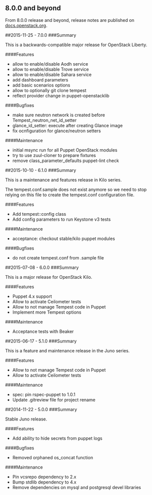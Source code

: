 ## 8.0.0 and beyond

From 8.0.0 release and beyond, release notes are published on
[docs.openstack.org](http://docs.openstack.org/releasenotes/puppet-tempest/).

##2015-11-25 - 7.0.0
###Summary

This is a backwards-compatible major release for OpenStack Liberty.

####Features
- allow to enable/disable Aodh service
- allow to enable/disable Trove service
- allow to enable/disable Sahara service
- add dashboard parameters
- add basic scenarios options
- allow to optionally git clone tempest
- reflect provider change in puppet-openstacklib

####Bugfixes
- make sure neutron network is created before Tempest_neutron_net_id_setter
- glance_id_setter: execute after creating Glance image
- fix ocnfiguration for glance/neutron setters

####Maintenance
- initial msync run for all Puppet OpenStack modules
- try to use zuul-cloner to prepare fixtures
- remove class_parameter_defaults puppet-lint check

##2015-10-10 - 6.1.0
###Summary

This is a maintenance and features release in Kilo series.

The tempest.conf.sample does not exist anymore so we need to stop relying on
this file to create the tempest.conf configuration file.

####Features
- Add tempest::config class
- Add config parameters to run Keystone v3 tests

####Maintenance
- acceptance: checkout stable/kilo puppet modules

####Bugfixes
- do not create tempest.conf from .sample file

##2015-07-08 - 6.0.0
###Summary

This is a major release for OpenStack Kilo.

####Features
- Puppet 4.x support
- Allow to activate Ceilometer tests
- Allow to not manage Tempest code in Puppet
- Implement more Tempest options

####Maintenance
- Acceptance tests with Beaker

##2015-06-17 - 5.1.0
###Summary

This is a feature and maintenance release in the Juno series.

####Features
- Allow to not manage Tempest code in Puppet
- Allow to activate Ceilometer tests

####Maintenance
- spec: pin rspec-puppet to 1.0.1
- Update .gitreview file for project rename

##2014-11-22 - 5.0.0
###Summary

Stable Juno release.

####Features
- Add ability to hide secrets from puppet logs

####Bugfixes
- Removed orphaned os_concat function

####Maintenance
- Pin vcsrepo dependency to 2.x
- Bump stdlib dependency to 4.x
- Remove dependencies on mysql and postgresql devel libraries
